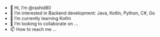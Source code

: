 - 👋 Hi, I’m @rashid80
- 👀 I’m interested in Backend development: Java, Kotlin, Python, C#, Go
- 🌱 I’m currently learning Kotlin
- 💞️ I’m looking to collaborate on ...
- 📫 How to reach me ...

<!---
rashid80/rashid80 is a ✨ special ✨ repository because its `README.md` (this file) appears on your GitHub profile.
You can click the Preview link to take a look at your changes.
--->
